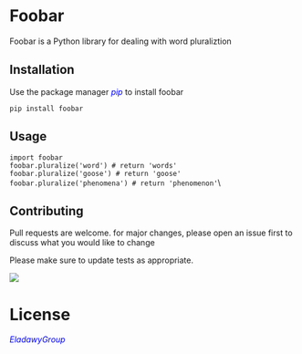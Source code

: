 # Foobar
Foobar is a Python library for dealing with word pluraliztion

## Installation

Use the package manager  <span style="color:blue">*pip*</span> to install foobar

`pip install foobar`

## Usage

`import foobar`\
`foobar.pluralize('word') # return 'words'`\
`foobar.pluralize('goose') # return 'goose'`\
`foobar.pluralize('phenomena') # return 'phenomenon'`\


## Contributing

Pull requests are welcome. for major changes, please open an issue first to discuss what you would like to change

Please make sure to update tests as appropriate.

![](https://commonmark.org/help/images/favicon.png)
# License
<span style="color:blue">*EladawyGroup*</span>


